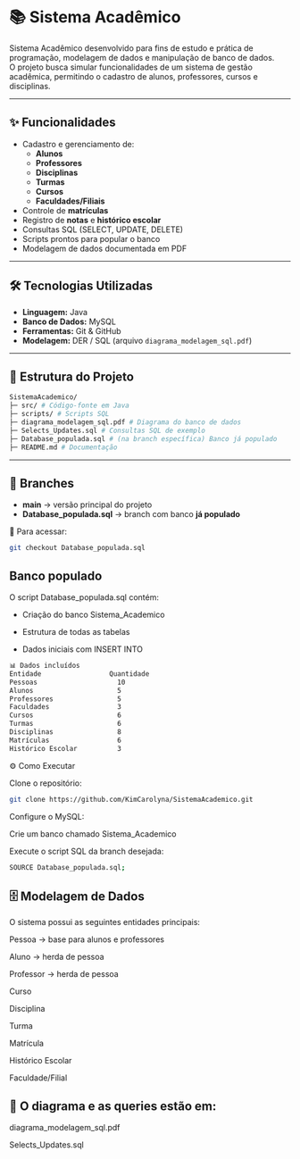 # 📚 Sistema Acadêmico

Sistema Acadêmico desenvolvido para fins de estudo e prática de programação, modelagem de dados e manipulação de banco de dados.  
O projeto busca simular funcionalidades de um sistema de gestão acadêmica, permitindo o cadastro de alunos, professores, cursos e disciplinas.

---

## ✨ Funcionalidades

- Cadastro e gerenciamento de:
  - **Alunos**
  - **Professores**
  - **Disciplinas**
  - **Turmas**
  - **Cursos**
  - **Faculdades/Filiais**
- Controle de **matrículas**
- Registro de **notas** e **histórico escolar**
- Consultas SQL (SELECT, UPDATE, DELETE)
- Scripts prontos para popular o banco
- Modelagem de dados documentada em PDF  

---

## 🛠 Tecnologias Utilizadas

- **Linguagem:** Java  
- **Banco de Dados:** MySQL  
- **Ferramentas:** Git & GitHub  
- **Modelagem:** DER / SQL (arquivo `diagrama_modelagem_sql.pdf`)  

---

## 📂 Estrutura do Projeto
```bash
SistemaAcademico/
├─ src/ # Código-fonte em Java
├─ scripts/ # Scripts SQL
├─ diagrama_modelagem_sql.pdf # Diagrama do banco de dados
├─ Selects_Updates.sql # Consultas SQL de exemplo
├─ Database_populada.sql # (na branch específica) Banco já populado
├─ README.md # Documentação
```
---

## 🌿 Branches

- **main** → versão principal do projeto  
- **Database_populada.sql** → branch com banco **já populado**  

📌 Para acessar:
```bash
git checkout Database_populada.sql
```
## Banco populado

O script Database_populada.sql contém:

- Criação do banco Sistema_Academico

- Estrutura de todas as tabelas

- Dados iniciais com INSERT INTO
```bash
📊 Dados incluídos
Entidade	             Quantidade
Pessoas	                   10
Alunos	                   5
Professores	               5
Faculdades	               3
Cursos	                   6
Turmas	                   6
Disciplinas	               8
Matrículas	               6
Histórico Escolar	       3
```
⚙️ Como Executar

Clone o repositório:
```bash
git clone https://github.com/KimCarolyna/SistemaAcademico.git
```
Configure o MySQL:

Crie um banco chamado Sistema_Academico

Execute o script SQL da branch desejada:
```bash
SOURCE Database_populada.sql;
```

## 🗄 Modelagem de Dados

O sistema possui as seguintes entidades principais:

Pessoa → base para alunos e professores

Aluno → herda de pessoa

Professor → herda de pessoa

Curso

Disciplina

Turma

Matrícula

Histórico Escolar

Faculdade/Filial

## 📌 O diagrama e as queries estão em:

diagrama_modelagem_sql.pdf

Selects_Updates.sql
